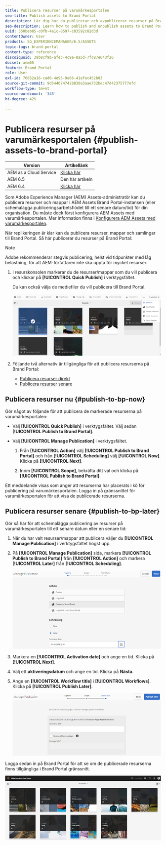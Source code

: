 ```yaml
---
title: Publicera resurser på varumärkesportalen
seo-title: Publish assets to Brand Portal
description: Lär dig hur du publicerar och avpublicerar resurser på Brand Portal.
seo-description: Learn how to publish and unpublish assets to Brand Portal.
uuid: 350beb85-c0fb-4a1c-8597-c03592c02d3d
contentOwner: User
products: SG_EXPERIENCEMANAGER/6.5/ASSETS
topic-tags: brand-portal
content-type: reference
discoiquuid: 39b8cf9b-afec-4c9a-8a5d-7fc87e643f26
docset: aem65
feature: Brand Portal
role: User
exl-id: 76652a16-cad6-4e95-9e66-41efec452b03
source-git-commit: 9d5440747428830a3aae732bec47d42375777efd
workflow-type: tm+mt
source-wordcount: '348'
ht-degree: 42%

---
```


# Publicera resurser på varumärkesportalen {#publish-assets-to-brand-portal}

| Version | Artikellänk |
| -------- | ---------------------------- |
| AEM as a Cloud Service | [Klicka här](https://experienceleague.adobe.com/docs/experience-manager-cloud-service/content/assets/brand-portal/publish-to-brand-portal.html?lang=en) |
| AEM 6.5 | Den här artikeln |
| AEM 6.4 | [Klicka här](https://experienceleague.adobe.com/docs/experience-manager-64/assets/brandportal/brand-portal-publish-assets.html?lang=en) |

Som Adobe Experience Manager (AEM) Assets-administratör kan du publicera resurser och mappar i AEM Assets Brand Portal-instansen (eller schemalägga publiceringsarbetsflödet till ett senare datum/tid) för din organisation. Du måste dock först konfigurera AEM Assets med varumärkesportalen. Mer information finns i [Konfigurera AEM Assets med varumärkesportalen](/help/assets/configure-aem-assets-with-brand-portal.md).

När replikeringen är klar kan du publicera resurser, mappar och samlingar till Brand Portal. Så här publicerar du resurser på Brand Portal:

>[!NOTE]
>
>Adobe rekommenderar stegvis publicering, helst vid tidpunkter med låg belastning, för att AEM-författaren inte ska uppta för mycket resurser.

1. I resurskonsolen markerar du de resurser/mappar som du vill publicera och klickar på **[!UICONTROL Quick Publish]** i verktygsfältet.

   Du kan också välja de mediefiler du vill publicera till Brand Portal.

   ![publish2bp-2](assets/publish2bp.png)

1. Följande två alternativ är tillgängliga för att publicera resurserna på Brand Portal:
   * [Publicera resurser direkt](#publish-to-bp-now)
   * [Publicera resurser senare](#publish-to-bp-now)

## Publicera resurser nu {#publish-to-bp-now}

Gör något av följande för att publicera de markerade resurserna på varumärkesportalen:

* Välj **[!UICONTROL Quick Publish]** i verktygsfältet. Välj sedan **[!UICONTROL Publish to Brand Portal]**.

* Välj **[!UICONTROL Manage Publication]** i verktygsfältet.

   1. Från **[!UICONTROL Action]** välj **[!UICONTROL Publish to Brand Portal]** och från **[!UICONTROL Scheduling]** välj **[!UICONTROL Now]**. Klicka på **[!UICONTROL Next]**.

   2. Inom **[!UICONTROL Scope]**, bekräfta ditt val och klicka på **[!UICONTROL Publish to Brand Portal]**.

Ett meddelande visas som anger att resurserna har placerats i kö för publicering på varumärkesportalen. Logga in på gränssnittet för varumärkesportalen för att visa de publicerade resurserna.

## Publicera resurser senare {#publish-to-bp-later}

Gör så här för att schemalägga publicering av resurser på varumärkesportalen till ett senare datum eller en senare tid:

1. När du har valt resurser/mappar att publicera väljer du **[!UICONTROL Manage Publication]** i verktygsfältet högst upp.

1. På **[!UICONTROL Manage Publication]** sida, markera **[!UICONTROL Publish to Brand Portal]** från **[!UICONTROL Action]** och markera **[!UICONTROL Later]** från **[!UICONTROL Scheduling]**.

   ![publishlaterbp-1](assets/publishlaterbp-1.png)

1. Markera en **[!UICONTROL Activation date]** och ange en tid. Klicka på **[!UICONTROL Next]**.

1. Välj ett **aktiveringsdatum** och ange en tid. Klicka på **Nästa**.

1. Ange en **[!UICONTROL Workflow title]** i **[!UICONTROL Workflows]**. Klicka på **[!UICONTROL Publish Later]**.

   ![publishworkflow](assets/publishworkflow.png)

Logga sedan in på Brand Portal för att se om de publicerade resurserna finns tillgängliga i Brand Portal gränssnitt.

![bp_landingpage](assets/bp_landingpage.png)
